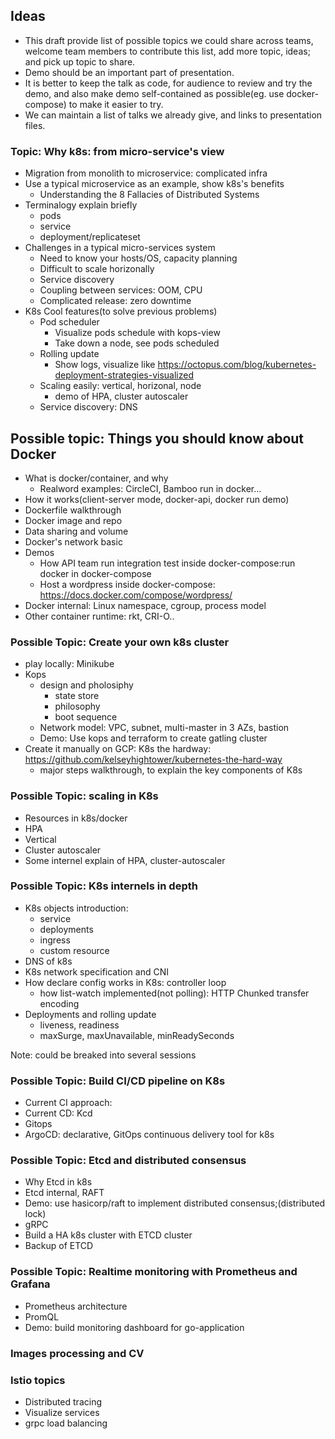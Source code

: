 

## Ideas

*  This draft provide list of possible topics we could share across teams, welcome team members to contribute this list, add more topic, ideas; and pick up topic to share.
*  Demo should be an important part of presentation.
*  It is better to keep the talk as code, for audience to review and try the demo, and also make demo self-contained as possible(eg. use docker-compose) to make it easier to try.
*  We can maintain a list of talks we already give, and links to presentation files.

###  Topic: Why k8s: from micro-service's view

*  Migration from monolith to microservice: complicated infra
*  Use a typical microservice as an example, show k8s's benefits
    -  Understanding the 8 Fallacies of Distributed Systems
*  Terminalogy explain briefly
    -  pods
    -  service
    -  deployment/replicateset
*  Challenges in a typical micro-services system
    -  Need to know your hosts/OS, capacity planning
    -  Difficult to scale horizonally
    -  Service discovery
    -  Coupling between services: OOM, CPU
    -  Complicated release: zero downtime
*  K8s Cool features(to solve previous problems)
    -  Pod scheduler 
        +  Visualize pods schedule with kops-view
        +  Take down a node, see pods scheduled
    -  Rolling update
        +  Show logs, visualize like https://octopus.com/blog/kubernetes-deployment-strategies-visualized
    -  Scaling easily: vertical, horizonal, node 
        +  demo of HPA, cluster autoscaler
    -  Service discovery: DNS

## Possible topic: Things you should know about Docker

*  What is docker/container, and why
    -  Realword examples: CircleCI, Bamboo run in docker...
*  How it works(client-server mode, docker-api, docker run demo)
*  Dockerfile walkthrough
*  Docker image and repo
*  Data sharing and volume
*  Docker's network basic
*  Demos
    -  How API team run integration test inside docker-compose:run docker in docker-compose
    -  Host a wordpress inside docker-compose: https://docs.docker.com/compose/wordpress/
*  Docker internal: Linux namespace, cgroup, process model
*  Other container runtime: rkt, CRI-O..

### Possible Topic: Create your own k8s cluster

*  play locally: Minikube
*  Kops
    -  design and pholosiphy
        +  state store
        +  philosophy
        +  boot sequence
    - Network model: VPC, subnet, multi-master in 3 AZs, bastion
    - Demo: Use kops and terraform to create gatling cluster
*  Create it manually on GCP: K8s the hardway: https://github.com/kelseyhightower/kubernetes-the-hard-way
    -  major steps walkthrough, to explain the key components of K8s

### Possible Topic: scaling in K8s

*  Resources in k8s/docker
*  HPA
*  Vertical
*  Cluster autoscaler
*  Some internel explain of HPA, cluster-autoscaler

### Possible Topic: K8s internels in depth

*  K8s objects introduction: 
    -  service
    -  deployments
    -  ingress
    -  custom resource
*  DNS of k8s
*  K8s network specification and CNI
*  How declare config works in K8s: controller loop
    -  how list-watch implemented(not polling): HTTP Chunked transfer encoding
*  Deployments and rolling update
    -  liveness, readiness
    -  maxSurge, maxUnavailable, minReadySeconds

Note: could be breaked into several sessions

### Possible Topic: Build CI/CD pipeline on K8s

*  Current CI approach:
*  Current CD: Kcd
*  Gitops
*  ArgoCD: declarative, GitOps continuous delivery tool for k8s

### Possible Topic: Etcd and distributed consensus

*  Why Etcd in k8s
*  Etcd internal, RAFT
*  Demo: use hasicorp/raft to implement distributed consensus;(distributed lock)
*  gRPC
*  Build a HA k8s cluster with ETCD cluster
*  Backup of ETCD

### Possible Topic: Realtime monitoring with Prometheus and Grafana

*  Prometheus architecture
*  PromQL
*  Demo: build monitoring dashboard for go-application

### Images processing and CV

### Istio topics

*  Distributed tracing
*  Visualize services
*  grpc load balancing

